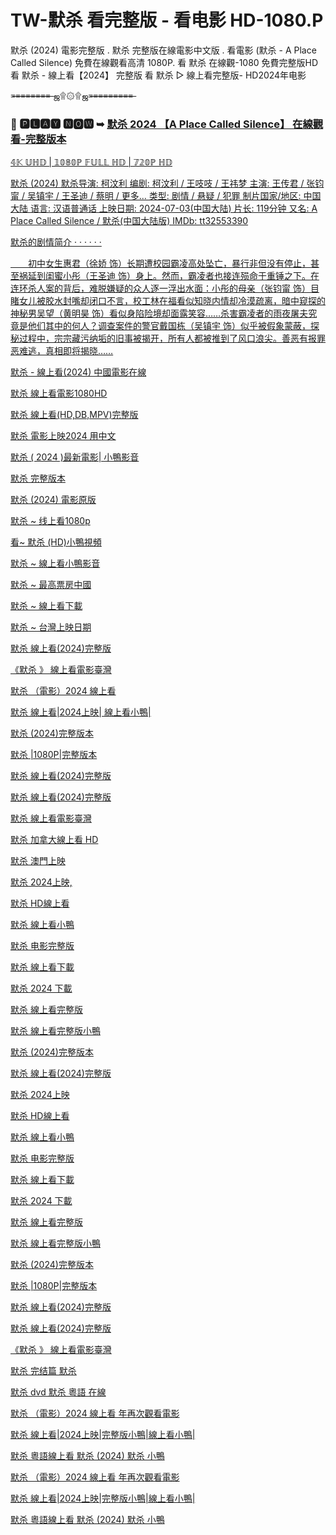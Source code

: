 # TW-默杀 看完整版 - 看电影 HD-1080.P

默杀 (2024) 電影完整版 . 默杀 完整版在線電影中文版 . 看電影 (默杀 - A Place Called Silence) 免費在線觀看高清 1080P.
看 默杀 在線觀-1080 免費完整版HD
看 默杀 - 線上看【2024】 完整版
看 默杀 ▷ 線上看完整版- HD2024年电影

=̶=̶=̶=̶=̶=̶=̶=̶ ஜ۩۞۩ஜ=̶=̶=̶=̶=̶=̶=̶=̶=̶

### 💯 🅿🅻🅰🆈 🅽🅾🆆 ➥ <a href="https://cinesecure.com/zh/movie/1300945" rel="nofollow">默杀 2024 【A Place Called Silence】 在線觀看-完整版本</p>

𝟜𝕂 𝕌ℍ𝔻 | 𝟙𝟘𝟠𝟘ℙ 𝔽𝕌𝕃𝕃 ℍ𝔻 | 𝟟𝟚𝟘ℙ ℍ𝔻

默杀 (2024)
默杀导演: 柯汶利
编剧: 柯汶利 / 王吱吱 / 王祎梦
主演: 王传君 / 张钧甯 / 吴镇宇 / 王圣迪 / 蔡明 / 更多...
类型: 剧情 / 悬疑 / 犯罪
制片国家/地区: 中国大陆
语言: 汉语普通话
上映日期: 2024-07-03(中国大陆)
片长: 119分钟
又名: A Place Called Silence / 默杀(中国大陆版)
IMDb: tt32553390

默杀的剧情简介 · · · · · ·

　　初中女生惠君（徐娇 饰）长期遭校园霸凌高处坠亡，暴行非但没有停止，甚至祸延到闺蜜小彤（王圣迪 饰）身上。然而，霸凌者也接连殒命于重锤之下。在连环杀人案的背后，难脱嫌疑的众人逐一浮出水面：小彤的母亲（张钧甯 饰）目睹女儿被胶水封嘴却闭口不言，校工林在福看似知晓内情却冷漠疏离，暗中窥探的神秘男吴望（黄明昊 饰）看似身陷险境却面露笑容……杀害霸凌者的雨夜屠夫究竟是他们其中的何人？调查案件的警官戴国栋（吴镇宇 饰）似乎被假象蒙蔽，探秘过程中，宗宗藏污纳垢的旧事被揭开，所有人都被推到了风口浪尖。善恶有报罪恶难逃，真相即将揭晓……

默杀 - 線上看(2024) 中國電影在線

默杀 線上看電影1080HD

默杀 線上看(HD,DB,MPV)完整版

默杀 電影上映2024 用中文

默杀 ( 2024 )最新電影| 小鴨影音

默杀 完整版本

默杀 (2024) 電影原版

默杀 ~ 线上看1080p

看~ 默杀 (HD)小鴨視頻

默杀 ~  線上看小鴨影音

默杀 ~  最高票房中國

默杀 ~  線上看下載

默杀 ~  台灣上映日期

默杀 線上看(2024)完整版

《默杀 》 線上看電影臺灣

默杀 （電影）2024 線上看

默杀 線上看|2024上映| 線上看小鴨|

默杀 (2024)完整版本

默杀 |1080P|完整版本

默杀 線上看(2024)完整版

默杀 線上看(2024)完整版

默杀 線上看電影臺灣

默杀 加拿大線上看 HD

默杀 澳門上映

默杀 2024上映,

默杀 HD線上看

默杀 線上看小鴨

默杀 电影完整版

默杀 線上看下載

默杀 2024 下載

默杀 線上看完整版

默杀 線上看完整版小鴨

默杀 (2024)完整版本

默杀 線上看(2024)完整版

默杀 2024上映

默杀 HD線上看

默杀 線上看小鴨

默杀 电影完整版

默杀 線上看下載

默杀 2024 下載

默杀 線上看完整版

默杀 線上看完整版小鴨

默杀 (2024)完整版本

默杀 |1080P|完整版本

默杀 線上看(2024)完整版

默杀 線上看(2024)完整版

《默杀 》 線上看電影臺灣

默杀 完结篇 默杀

默杀 dvd 默杀 粵語 在線

默杀 （電影）2024 線上看 年再次觀看電影

默杀 線上看|2024上映|完整版小鴨|線上看小鴨|

默杀 粵語線上看 默杀 (2024) 默杀 小鴨

默杀 （電影）2024 線上看 年再次觀看電影

默杀 線上看|2024上映|完整版小鴨|線上看小鴨|

默杀 粵語線上看 默杀 (2024) 默杀 小鴨


